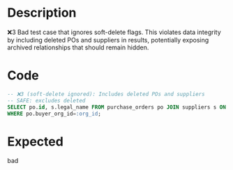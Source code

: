 # Description
❌3 Bad test case that ignores soft-delete flags. This violates data integrity by including deleted POs and suppliers in results, potentially exposing archived relationships that should remain hidden.

# Code
```sql
-- ❌3 (soft-delete ignored): Includes deleted POs and suppliers
-- SAFE: excludes deleted
SELECT po.id, s.legal_name FROM purchase_orders po JOIN suppliers s ON s.id=po.supplier_id
WHERE po.buyer_org_id=:org_id;
```

# Expected
bad